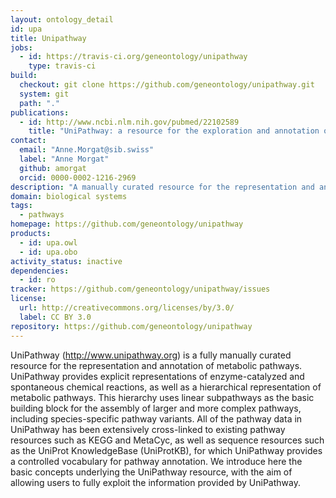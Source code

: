 ```yaml
---
layout: ontology_detail
id: upa
title: Unipathway
jobs:
  - id: https://travis-ci.org/geneontology/unipathway
    type: travis-ci
build:
  checkout: git clone https://github.com/geneontology/unipathway.git
  system: git
  path: "."
publications:
  - id: http://www.ncbi.nlm.nih.gov/pubmed/22102589
    title: "UniPathway: a resource for the exploration and annotation of metabolic pathways"
contact:
  email: "Anne.Morgat@sib.swiss"
  label: "Anne Morgat"
  github: amorgat
  orcid: 0000-0002-1216-2969
description: "A manually curated resource for the representation and annotation of metabolic pathways"
domain: biological systems
tags:
  - pathways
homepage: https://github.com/geneontology/unipathway
products:
  - id: upa.owl
  - id: upa.obo
activity_status: inactive
dependencies:
  - id: ro
tracker: https://github.com/geneontology/unipathway/issues
license:
  url: http://creativecommons.org/licenses/by/3.0/
  label: CC BY 3.0
repository: https://github.com/geneontology/unipathway
---
```


UniPathway (http://www.unipathway.org) is a fully manually curated resource for the representation and annotation of metabolic pathways. UniPathway provides explicit representations of enzyme-catalyzed and spontaneous chemical reactions, as well as a hierarchical representation of metabolic pathways. This hierarchy uses linear subpathways as the basic building block for the assembly of larger and more complex pathways, including species-specific pathway variants. All of the pathway data in UniPathway has been extensively cross-linked to existing pathway resources such as KEGG and MetaCyc, as well as sequence resources such as the UniProt KnowledgeBase (UniProtKB), for which UniPathway provides a controlled vocabulary for pathway annotation. We introduce here the basic concepts underlying the UniPathway resource, with the aim of allowing users to fully exploit the information provided by UniPathway.
